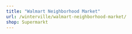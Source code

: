 ```yaml
---
title: "Walmart Neighborhood Market"
url: /winterville/walmart-neighborhood-market/
shop: Supermarkt
---
```

